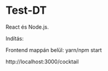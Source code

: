 # Test-DT
React és Node.js.

Indítás:

Frontend mappán belül: yarn/npm start

http://localhost:3000/cocktail
 
